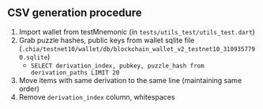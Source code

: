 ## CSV generation procedure
1. Import wallet from testMnemonic (in `tests/utils_test/utils_test.dart`)
2. Grab puzzle hashes, public keys from wallet sqlite file (`.chia/testnet10/wallet/db/blockchain_wallet_v2_testnet10_3109357790.sqlite`)
     - `SELECT derivation_index, pubkey, puzzle_hash from derivation_paths LIMIT 20`
3. Move items with same derivation to the same line (maintaining same order)
4. Remove `derivation_index` column, whitespaces